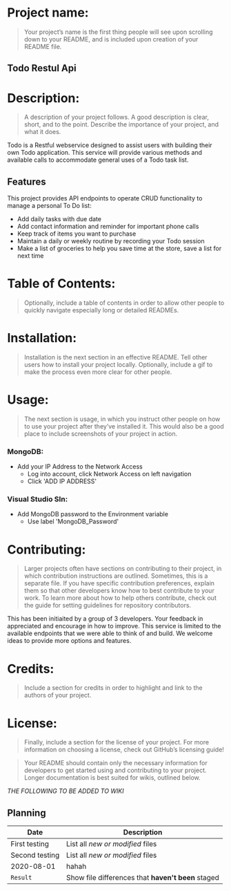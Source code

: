 # Project name: 
> Your project’s name is the first thing people will see upon scrolling down to your README, and is included upon creation of your README file.

## Todo Restul Api

# Description: 
> A description of your project follows. A good description is clear, short, and to the point. Describe the importance of your project, and what it does.

Todo is a Restful webservice designed to assist users with building their own Todo application. This service will provide various methods and available calls to accommodate general uses of a Todo task list.  

## Features
This project provides API endpoints to operate CRUD functionality to manage a personal To Do list:
* Add daily tasks with due date
* Add contact information and reminder for important phone calls 
* Keep track of items you want to purchase
* Maintain a daily or weekly routine by recording your Todo session
* Make a list of groceries to help you save time at the store, save a list for next time

# Table of Contents: 
> Optionally, include a table of contents in order to allow other people to quickly navigate especially long or detailed READMEs.

# Installation: 
> Installation is the next section in an effective README. Tell other users how to install your project locally. Optionally, include a gif to make the process even more clear for other people.

# Usage: 
> The next section is usage, in which you instruct other people on how to use your project after they’ve installed it. This would also be a good place to include screenshots of your project in action.

### MongoDB:
- Add your IP Address to the Network Access
  * Log into account, click Network Access on left navigation
  * Click 'ADD IP ADDRESS'
  
### Visual Studio Sln:
- Add MongoDB password to the Environment variable
  * Use label 'MongoDB_Password'

# Contributing: 
 > Larger projects often have sections on contributing to their project, in which contribution instructions are outlined. Sometimes, this is a separate file. If you have specific contribution preferences, explain them so that other developers know how to best contribute to your work. To learn more about how to help others contribute, check out the guide for setting guidelines for repository contributors.

This has been initiaited by a group of 3 developers. Your feedback in appreciated and encourage in how to improve. This service is limited to the available endpoints that we were able to think of and build. We welcome ideas to provide more options and features. 

# Credits: 
> Include a section for credits in order to highlight and link to the authors of your project.

# License: 
> Finally, include a section for the license of your project. For more information on choosing a license, check out GitHub’s licensing guide!

> Your README should contain only the necessary information for developers to get started using and contributing to your project. Longer documentation is best suited for wikis, outlined below.



 *THE FOLLOWING TO BE ADDED TO WIKI* 
## Planning
| Date | Description |
| --- | --- |
| First testing | List all *new or modified* files |
| Second testing | List all *new or modified* files |
| 2020-08-01 | hahah |
| `Result` | Show file differences that **haven't been** staged |


